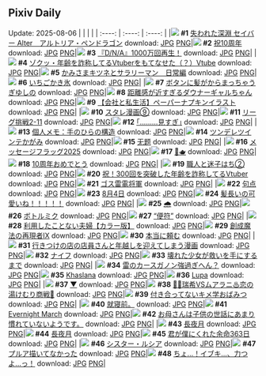 ## Pixiv Daily
Update: 2025-08-06
|      |      |      |
| :----: | :----: | :----: |
|![](https://pixiv.microyu.workers.dev/c/240x480/img-master/img/2025/08/04/00/00/10/133461036_p0_master1200.jpg) **#1** [失われた深淵 セイバー Alter　アルトリア・ペンドラゴン](https://www.pixiv.net/artworks/133461036) download: [JPG](https://pixiv.microyu.workers.dev/img-original/img/2025/08/04/00/00/10/133461036_p0.jpg) [PNG](https://pixiv.microyu.workers.dev/img-original/img/2025/08/04/00/00/10/133461036_p0.png)|![](https://pixiv.microyu.workers.dev/c/240x480/img-master/img/2025/08/04/16/30/03/133481049_p0_master1200.jpg) **#2** [祝10周年](https://www.pixiv.net/artworks/133481049) download: [JPG](https://pixiv.microyu.workers.dev/img-original/img/2025/08/04/16/30/03/133481049_p0.jpg) [PNG](https://pixiv.microyu.workers.dev/img-original/img/2025/08/04/16/30/03/133481049_p0.png)|![](https://pixiv.microyu.workers.dev/c/240x480/img-master/img/2025/08/05/11/18/15/133511178_p0_master1200.jpg) **#3** [『D/N/A』1000万回再生！](https://www.pixiv.net/artworks/133511178) download: [JPG](https://pixiv.microyu.workers.dev/img-original/img/2025/08/05/11/18/15/133511178_p0.jpg) [PNG](https://pixiv.microyu.workers.dev/img-original/img/2025/08/05/11/18/15/133511178_p0.png)|
|![](https://pixiv.microyu.workers.dev/c/240x480/img-master/img/2025/08/04/21/01/44/133490247_p0_master1200.jpg) **#4** [ゾクッ・年齢を詐称してるVtuberをもてなせた（？）Vtube](https://www.pixiv.net/artworks/133490247) download: [JPG](https://pixiv.microyu.workers.dev/img-original/img/2025/08/04/21/01/44/133490247_p0.jpg) [PNG](https://pixiv.microyu.workers.dev/img-original/img/2025/08/04/21/01/44/133490247_p0.png)|![](https://pixiv.microyu.workers.dev/c/240x480/img-master/img/2025/08/05/09/35/09/133509445_p0_master1200.jpg) **#5** [かみさまキツネとサラリーマン　日常編](https://www.pixiv.net/artworks/133509445) download: [JPG](https://pixiv.microyu.workers.dev/img-original/img/2025/08/05/09/35/09/133509445_p0.jpg) [PNG](https://pixiv.microyu.workers.dev/img-original/img/2025/08/05/09/35/09/133509445_p0.png)|![](https://pixiv.microyu.workers.dev/c/240x480/img-master/img/2025/08/05/20/30/02/133525316_p0_master1200.jpg) **#6** [いちごかき氷](https://www.pixiv.net/artworks/133525316) download: [JPG](https://pixiv.microyu.workers.dev/img-original/img/2025/08/05/20/30/02/133525316_p0.jpg) [PNG](https://pixiv.microyu.workers.dev/img-original/img/2025/08/05/20/30/02/133525316_p0.png)|
|![](https://pixiv.microyu.workers.dev/c/240x480/img-master/img/2025/08/04/17/45/04/133482963_p0_master1200.jpg) **#7** [ボタンに髪がからまっちゃうぎゆしの](https://www.pixiv.net/artworks/133482963) download: [JPG](https://pixiv.microyu.workers.dev/img-original/img/2025/08/04/17/45/04/133482963_p0.jpg) [PNG](https://pixiv.microyu.workers.dev/img-original/img/2025/08/04/17/45/04/133482963_p0.png)|![](https://pixiv.microyu.workers.dev/c/240x480/img-master/img/2025/08/04/00/00/14/133461073_p0_master1200.jpg) **#8** [距離感が近すぎるダウナーギャルちゃん](https://www.pixiv.net/artworks/133461073) download: [JPG](https://pixiv.microyu.workers.dev/img-original/img/2025/08/04/00/00/14/133461073_p0.jpg) [PNG](https://pixiv.microyu.workers.dev/img-original/img/2025/08/04/00/00/14/133461073_p0.png)|![](https://pixiv.microyu.workers.dev/c/240x480/img-master/img/2025/08/05/12/00/11/133512050_p0_master1200.jpg) **#9** [【会社と私生活】ペーパーナプキンイラスト](https://www.pixiv.net/artworks/133512050) download: [JPG](https://pixiv.microyu.workers.dev/img-original/img/2025/08/05/12/00/11/133512050_p0.jpg) [PNG](https://pixiv.microyu.workers.dev/img-original/img/2025/08/05/12/00/11/133512050_p0.png)|
|![](https://pixiv.microyu.workers.dev/c/240x480/img-master/img/2025/08/04/19/33/56/133486776_p0_master1200.jpg) **#10** [スタレ漫画⑨](https://www.pixiv.net/artworks/133486776) download: [JPG](https://pixiv.microyu.workers.dev/img-original/img/2025/08/04/19/33/56/133486776_p0.jpg) [PNG](https://pixiv.microyu.workers.dev/img-original/img/2025/08/04/19/33/56/133486776_p0.png)|![](https://pixiv.microyu.workers.dev/c/240x480/img-master/img/2025/08/04/21/07/04/133490450_p0_master1200.jpg) **#11** [リーグ挑戦2-11](https://www.pixiv.net/artworks/133490450) download: [JPG](https://pixiv.microyu.workers.dev/img-original/img/2025/08/04/21/07/04/133490450_p0.jpg) [PNG](https://pixiv.microyu.workers.dev/img-original/img/2025/08/04/21/07/04/133490450_p0.png)|![](https://pixiv.microyu.workers.dev/c/240x480/img-master/img/2025/08/04/17/11/22/133482119_p0_master1200.jpg) **#12** [｢………見すぎ｣](https://www.pixiv.net/artworks/133482119) download: [JPG](https://pixiv.microyu.workers.dev/img-original/img/2025/08/04/17/11/22/133482119_p0.jpg) [PNG](https://pixiv.microyu.workers.dev/img-original/img/2025/08/04/17/11/22/133482119_p0.png)|
|![](https://pixiv.microyu.workers.dev/c/240x480/img-master/img/2025/08/05/06/00/11/133505871_p0_master1200.jpg) **#13** [個人メモ：手のひらの構造](https://www.pixiv.net/artworks/133505871) download: [JPG](https://pixiv.microyu.workers.dev/img-original/img/2025/08/05/06/00/11/133505871_p0.jpg) [PNG](https://pixiv.microyu.workers.dev/img-original/img/2025/08/05/06/00/11/133505871_p0.png)|![](https://pixiv.microyu.workers.dev/c/240x480/img-master/img/2025/08/04/00/02/08/133461450_p0_master1200.jpg) **#14** [ツンデレツインテかがみ](https://www.pixiv.net/artworks/133461450) download: [JPG](https://pixiv.microyu.workers.dev/img-original/img/2025/08/04/00/02/08/133461450_p0.jpg) [PNG](https://pixiv.microyu.workers.dev/img-original/img/2025/08/04/00/02/08/133461450_p0.png)|![](https://pixiv.microyu.workers.dev/c/240x480/img-master/img/2025/08/04/01/02/42/133464082_p0_master1200.jpg) **#15** [无题](https://www.pixiv.net/artworks/133464082) download: [JPG](https://pixiv.microyu.workers.dev/img-original/img/2025/08/04/01/02/42/133464082_p0.jpg) [PNG](https://pixiv.microyu.workers.dev/img-original/img/2025/08/04/01/02/42/133464082_p0.png)|
|![](https://pixiv.microyu.workers.dev/c/240x480/img-master/img/2025/08/04/00/00/02/133460965_p0_master1200.jpg) **#16** [メッセージフラッグ2025](https://www.pixiv.net/artworks/133460965) download: [JPG](https://pixiv.microyu.workers.dev/img-original/img/2025/08/04/00/00/02/133460965_p0.jpg) [PNG](https://pixiv.microyu.workers.dev/img-original/img/2025/08/04/00/00/02/133460965_p0.png)|![](https://pixiv.microyu.workers.dev/c/240x480/img-master/img/2025/08/04/00/57/10/133463837_p0_master1200.jpg) **#17** [🫧🫖](https://www.pixiv.net/artworks/133463837) download: [JPG](https://pixiv.microyu.workers.dev/img-original/img/2025/08/04/00/57/10/133463837_p0.jpg) [PNG](https://pixiv.microyu.workers.dev/img-original/img/2025/08/04/00/57/10/133463837_p0.png)|![](https://pixiv.microyu.workers.dev/c/240x480/img-master/img/2025/08/05/12/46/58/133513095_p0_master1200.jpg) **#18** [10周年おめでとう](https://www.pixiv.net/artworks/133513095) download: [JPG](https://pixiv.microyu.workers.dev/img-original/img/2025/08/05/12/46/58/133513095_p0.jpg) [PNG](https://pixiv.microyu.workers.dev/img-original/img/2025/08/05/12/46/58/133513095_p0.png)|
|![](https://pixiv.microyu.workers.dev/c/240x480/img-master/img/2025/08/05/12/05/31/133512281_p0_master1200.jpg) **#19** [職人と迷子はち②](https://www.pixiv.net/artworks/133512281) download: [JPG](https://pixiv.microyu.workers.dev/img-original/img/2025/08/05/12/05/31/133512281_p0.jpg) [PNG](https://pixiv.microyu.workers.dev/img-original/img/2025/08/05/12/05/31/133512281_p0.png)|![](https://pixiv.microyu.workers.dev/c/240x480/img-master/img/2025/08/05/21/14/01/133527288_p0_master1200.jpg) **#20** [祝！300回を突破した年齢を詐称してるVtuber](https://www.pixiv.net/artworks/133527288) download: [JPG](https://pixiv.microyu.workers.dev/img-original/img/2025/08/05/21/14/01/133527288_p0.jpg) [PNG](https://pixiv.microyu.workers.dev/img-original/img/2025/08/05/21/14/01/133527288_p0.png)|![](https://pixiv.microyu.workers.dev/c/240x480/img-master/img/2025/08/04/00/00/27/133461156_p0_master1200.jpg) **#21** [ゴス雷電将軍](https://www.pixiv.net/artworks/133461156) download: [JPG](https://pixiv.microyu.workers.dev/img-original/img/2025/08/04/00/00/27/133461156_p0.jpg) [PNG](https://pixiv.microyu.workers.dev/img-original/img/2025/08/04/00/00/27/133461156_p0.png)|
|![](https://pixiv.microyu.workers.dev/c/240x480/img-master/img/2025/08/05/00/16/40/133499124_p0_master1200.jpg) **#22** [句点](https://www.pixiv.net/artworks/133499124) download: [JPG](https://pixiv.microyu.workers.dev/img-original/img/2025/08/05/00/16/40/133499124_p0.jpg) [PNG](https://pixiv.microyu.workers.dev/img-original/img/2025/08/05/00/16/40/133499124_p0.png)|![](https://pixiv.microyu.workers.dev/c/240x480/img-master/img/2025/08/04/00/02/20/133461472_p0_master1200.jpg) **#23** [8月4日](https://www.pixiv.net/artworks/133461472) download: [JPG](https://pixiv.microyu.workers.dev/img-original/img/2025/08/04/00/02/20/133461472_p0.jpg) [PNG](https://pixiv.microyu.workers.dev/img-original/img/2025/08/04/00/02/20/133461472_p0.png)|![](https://pixiv.microyu.workers.dev/c/240x480/img-master/img/2025/08/04/17/38/37/133482810_p0_master1200.jpg) **#24** [髪長いの可愛いね！！！！！](https://www.pixiv.net/artworks/133482810) download: [JPG](https://pixiv.microyu.workers.dev/img-original/img/2025/08/04/17/38/37/133482810_p0.jpg) [PNG](https://pixiv.microyu.workers.dev/img-original/img/2025/08/04/17/38/37/133482810_p0.png)|
|![](https://pixiv.microyu.workers.dev/c/240x480/img-master/img/2025/08/04/00/00/12/133461054_p0_master1200.jpg) **#25** [🌧️](https://www.pixiv.net/artworks/133461054) download: [JPG](https://pixiv.microyu.workers.dev/img-original/img/2025/08/04/00/00/12/133461054_p0.jpg) [PNG](https://pixiv.microyu.workers.dev/img-original/img/2025/08/04/00/00/12/133461054_p0.png)|![](https://pixiv.microyu.workers.dev/c/240x480/img-master/img/2025/08/04/01/44/57/133465266_p0_master1200.jpg) **#26** [ボトルミク](https://www.pixiv.net/artworks/133465266) download: [JPG](https://pixiv.microyu.workers.dev/img-original/img/2025/08/04/01/44/57/133465266_p0.jpg) [PNG](https://pixiv.microyu.workers.dev/img-original/img/2025/08/04/01/44/57/133465266_p0.png)|![](https://pixiv.microyu.workers.dev/c/240x480/img-master/img/2025/08/04/14/39/03/133478707_p0_master1200.jpg) **#27** [“便符”](https://www.pixiv.net/artworks/133478707) download: [JPG](https://pixiv.microyu.workers.dev/img-original/img/2025/08/04/14/39/03/133478707_p0.jpg) [PNG](https://pixiv.microyu.workers.dev/img-original/img/2025/08/04/14/39/03/133478707_p0.png)|
|![](https://pixiv.microyu.workers.dev/c/240x480/img-master/img/2025/08/04/00/01/09/133461319_p0_master1200.jpg) **#28** [利用したことない夫婦【カラー版】](https://www.pixiv.net/artworks/133461319) download: [JPG](https://pixiv.microyu.workers.dev/img-original/img/2025/08/04/00/01/09/133461319_p0.jpg) [PNG](https://pixiv.microyu.workers.dev/img-original/img/2025/08/04/00/01/09/133461319_p0.png)|![](https://pixiv.microyu.workers.dev/c/240x480/img-master/img/2025/08/05/00/00/02/133497998_p0_master1200.jpg) **#29** [創成魔法の再現者Ⅸ](https://www.pixiv.net/artworks/133497998) download: [JPG](https://pixiv.microyu.workers.dev/img-original/img/2025/08/05/00/00/02/133497998_p0.jpg) [PNG](https://pixiv.microyu.workers.dev/img-original/img/2025/08/05/00/00/02/133497998_p0.png)|![](https://pixiv.microyu.workers.dev/c/240x480/img-master/img/2025/08/05/06/26/51/133506300_p0_master1200.jpg) **#30** [本当に頼む](https://www.pixiv.net/artworks/133506300) download: [JPG](https://pixiv.microyu.workers.dev/img-original/img/2025/08/05/06/26/51/133506300_p0.jpg) [PNG](https://pixiv.microyu.workers.dev/img-original/img/2025/08/05/06/26/51/133506300_p0.png)|
|![](https://pixiv.microyu.workers.dev/c/240x480/img-master/img/2025/08/05/02/40/27/133503176_p0_master1200.jpg) **#31** [行きつけの店の店員さんと年越しを迎えてしまう漫画](https://www.pixiv.net/artworks/133503176) download: [JPG](https://pixiv.microyu.workers.dev/img-original/img/2025/08/05/02/40/27/133503176_p0.jpg) [PNG](https://pixiv.microyu.workers.dev/img-original/img/2025/08/05/02/40/27/133503176_p0.png)|![](https://pixiv.microyu.workers.dev/c/240x480/img-master/img/2025/08/05/00/00/19/133498144_p0_master1200.jpg) **#32** [ナイフ](https://www.pixiv.net/artworks/133498144) download: [JPG](https://pixiv.microyu.workers.dev/img-original/img/2025/08/05/00/00/19/133498144_p0.jpg) [PNG](https://pixiv.microyu.workers.dev/img-original/img/2025/08/05/00/00/19/133498144_p0.png)|![](https://pixiv.microyu.workers.dev/c/240x480/img-master/img/2025/08/04/00/00/09/133461021_p0_master1200.jpg) **#33** [壊れた少女が救いを手にするまで](https://www.pixiv.net/artworks/133461021) download: [JPG](https://pixiv.microyu.workers.dev/img-original/img/2025/08/04/00/00/09/133461021_p0.jpg) [PNG](https://pixiv.microyu.workers.dev/img-original/img/2025/08/04/00/00/09/133461021_p0.png)|
|![](https://pixiv.microyu.workers.dev/c/240x480/img-master/img/2025/08/04/07/00/09/133470324_p0_master1200.jpg) **#34** [雷のカースガノン強過ぎへん？](https://www.pixiv.net/artworks/133470324) download: [JPG](https://pixiv.microyu.workers.dev/img-original/img/2025/08/04/07/00/09/133470324_p0.jpg) [PNG](https://pixiv.microyu.workers.dev/img-original/img/2025/08/04/07/00/09/133470324_p0.png)|![](https://pixiv.microyu.workers.dev/c/240x480/img-master/img/2025/08/04/14/31/23/133478554_p0_master1200.jpg) **#35** [Khaslana](https://www.pixiv.net/artworks/133478554) download: [JPG](https://pixiv.microyu.workers.dev/img-original/img/2025/08/04/14/31/23/133478554_p0.jpg) [PNG](https://pixiv.microyu.workers.dev/img-original/img/2025/08/04/14/31/23/133478554_p0.png)|![](https://pixiv.microyu.workers.dev/c/240x480/img-master/img/2025/08/04/03/13/34/133467100_p0_master1200.jpg) **#36** [Lupa](https://www.pixiv.net/artworks/133467100) download: [JPG](https://pixiv.microyu.workers.dev/img-original/img/2025/08/04/03/13/34/133467100_p0.jpg) [PNG](https://pixiv.microyu.workers.dev/img-original/img/2025/08/04/03/13/34/133467100_p0.png)|
|![](https://pixiv.microyu.workers.dev/c/240x480/img-master/img/2025/08/04/00/24/49/133462561_p0_master1200.jpg) **#37** [▼](https://www.pixiv.net/artworks/133462561) download: [JPG](https://pixiv.microyu.workers.dev/img-original/img/2025/08/04/00/24/49/133462561_p0.jpg) [PNG](https://pixiv.microyu.workers.dev/img-original/img/2025/08/04/00/24/49/133462561_p0.png)|![](https://pixiv.microyu.workers.dev/c/240x480/img-master/img/2025/08/04/00/00/28/133461162_p0_master1200.jpg) **#38** [🍭🦈瑞希VSムアラニ♨恋の湯けむり商戦🩵](https://www.pixiv.net/artworks/133461162) download: [JPG](https://pixiv.microyu.workers.dev/img-original/img/2025/08/04/00/00/28/133461162_p0.jpg) [PNG](https://pixiv.microyu.workers.dev/img-original/img/2025/08/04/00/00/28/133461162_p0.png)|![](https://pixiv.microyu.workers.dev/c/240x480/img-master/img/2025/08/04/20/06/37/133488007_p0_master1200.jpg) **#39** [付き合ってないキメ学おばみつ](https://www.pixiv.net/artworks/133488007) download: [JPG](https://pixiv.microyu.workers.dev/img-original/img/2025/08/04/20/06/37/133488007_p0.jpg) [PNG](https://pixiv.microyu.workers.dev/img-original/img/2025/08/04/20/06/37/133488007_p0.png)|
|![](https://pixiv.microyu.workers.dev/c/240x480/img-master/img/2025/08/05/18/35/32/133521254_p0_master1200.jpg) **#40** [就寝前。](https://www.pixiv.net/artworks/133521254) download: [JPG](https://pixiv.microyu.workers.dev/img-original/img/2025/08/05/18/35/32/133521254_p0.jpg) [PNG](https://pixiv.microyu.workers.dev/img-original/img/2025/08/05/18/35/32/133521254_p0.png)|![](https://pixiv.microyu.workers.dev/c/240x480/img-master/img/2025/08/04/09/00/03/133472282_p0_master1200.jpg) **#41** [Evernight March](https://www.pixiv.net/artworks/133472282) download: [JPG](https://pixiv.microyu.workers.dev/img-original/img/2025/08/04/09/00/03/133472282_p0.jpg) [PNG](https://pixiv.microyu.workers.dev/img-original/img/2025/08/04/09/00/03/133472282_p0.png)|![](https://pixiv.microyu.workers.dev/c/240x480/img-master/img/2025/08/04/00/00/15/133461081_p0_master1200.jpg) **#42** [お母さんは子供の世話にあまり慣れていないようです。](https://www.pixiv.net/artworks/133461081) download: [JPG](https://pixiv.microyu.workers.dev/img-original/img/2025/08/04/00/00/15/133461081_p0.jpg) [PNG](https://pixiv.microyu.workers.dev/img-original/img/2025/08/04/00/00/15/133461081_p0.png)|
|![](https://pixiv.microyu.workers.dev/c/240x480/img-master/img/2025/08/04/03/16/22/133467136_p0_master1200.jpg) **#43** [長夜月](https://www.pixiv.net/artworks/133467136) download: [JPG](https://pixiv.microyu.workers.dev/img-original/img/2025/08/04/03/16/22/133467136_p0.jpg) [PNG](https://pixiv.microyu.workers.dev/img-original/img/2025/08/04/03/16/22/133467136_p0.png)|![](https://pixiv.microyu.workers.dev/c/240x480/img-master/img/2025/08/04/19/56/53/133487488_p0_master1200.jpg) **#44** [長夜月](https://www.pixiv.net/artworks/133487488) download: [JPG](https://pixiv.microyu.workers.dev/img-original/img/2025/08/04/19/56/53/133487488_p0.jpg) [PNG](https://pixiv.microyu.workers.dev/img-original/img/2025/08/04/19/56/53/133487488_p0.png)|![](https://pixiv.microyu.workers.dev/c/240x480/img-master/img/2025/08/05/17/04/07/133518482_p0_master1200.jpg) **#45** [君が僕にくれた余命363日](https://www.pixiv.net/artworks/133518482) download: [JPG](https://pixiv.microyu.workers.dev/img-original/img/2025/08/05/17/04/07/133518482_p0.jpg) [PNG](https://pixiv.microyu.workers.dev/img-original/img/2025/08/05/17/04/07/133518482_p0.png)|
|![](https://pixiv.microyu.workers.dev/c/240x480/img-master/img/2025/08/04/19/48/34/133487231_p0_master1200.jpg) **#46** [シスター・ルシア](https://www.pixiv.net/artworks/133487231) download: [JPG](https://pixiv.microyu.workers.dev/img-original/img/2025/08/04/19/48/34/133487231_p0.jpg) [PNG](https://pixiv.microyu.workers.dev/img-original/img/2025/08/04/19/48/34/133487231_p0.png)|![](https://pixiv.microyu.workers.dev/c/240x480/img-master/img/2025/08/05/07/00/12/133506809_p0_master1200.jpg) **#47** [プルア描いてなかった](https://www.pixiv.net/artworks/133506809) download: [JPG](https://pixiv.microyu.workers.dev/img-original/img/2025/08/05/07/00/12/133506809_p0.jpg) [PNG](https://pixiv.microyu.workers.dev/img-original/img/2025/08/05/07/00/12/133506809_p0.png)|![](https://pixiv.microyu.workers.dev/c/240x480/img-master/img/2025/08/04/12/23/38/133476086_p0_master1200.jpg) **#48** [ちょ…！イブキ…、力つよ…っ！](https://www.pixiv.net/artworks/133476086) download: [JPG](https://pixiv.microyu.workers.dev/img-original/img/2025/08/04/12/23/38/133476086_p0.jpg) [PNG](https://pixiv.microyu.workers.dev/img-original/img/2025/08/04/12/23/38/133476086_p0.png)|

